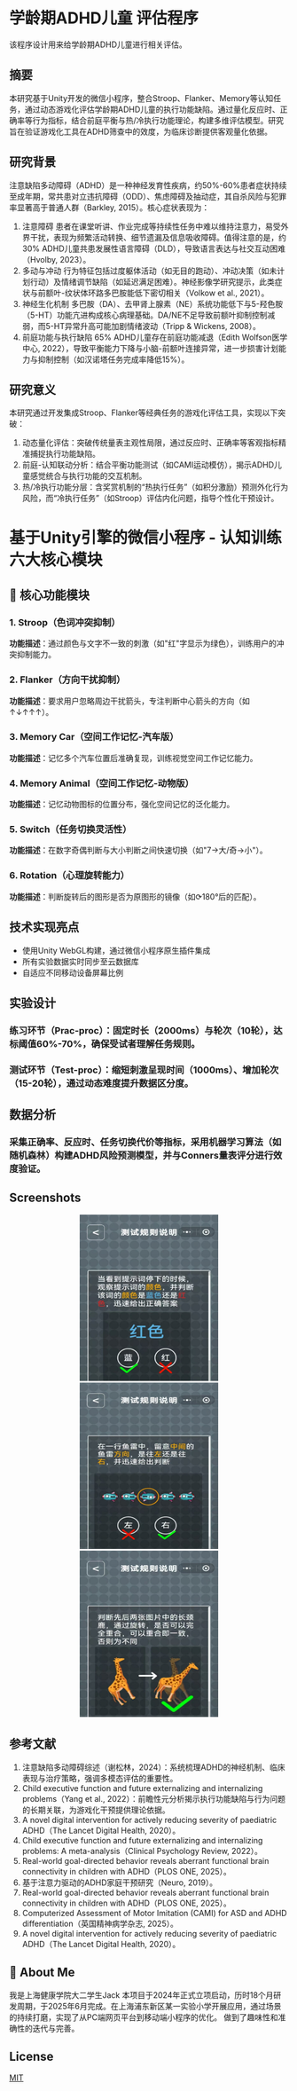 
# 学龄期ADHD儿童 评估程序

该程序设计用来给学龄期ADHD儿童进行相关评估。

## 摘要
本研究基于Unity开发的微信小程序，整合Stroop、Flanker、Memory等认知任务，通过动态游戏化评估学龄期ADHD儿童的执行功能缺陷。通过量化反应时、正确率等行为指标，结合前庭平衡与热/冷执行功能理论，构建多维评估模型。研究旨在验证游戏化工具在ADHD筛查中的效度，为临床诊断提供客观量化依据。

## 研究背景
注意缺陷多动障碍（ADHD）是一种神经发育性疾病，约50%-60%患者症状持续至成年期，常共患对立违抗障碍（ODD）、焦虑障碍及抽动症，其自杀风险与犯罪率显著高于普通人群（Barkley, 2015）。核心症状表现为：
1.	注意障碍
患者在课堂听讲、作业完成等持续性任务中难以维持注意力，易受外界干扰，表现为频繁活动转换、细节遗漏及信息吸收障碍。值得注意的是，约30% ADHD儿童共患发展性语言障碍（DLD），导致语言表达与社交互动困难（Hvolby, 2023）。
2.	多动与冲动
行为特征包括过度躯体活动（如无目的跑动）、冲动决策（如未计划行动）及情绪调节缺陷（如延迟满足困难）。神经影像学研究提示，此类症状与前额叶-纹状体环路多巴胺能低下密切相关（Volkow et al., 2021）。
3.	神经生化机制
多巴胺（DA）、去甲肾上腺素（NE）系统功能低下与5-羟色胺（5-HT）功能亢进构成核心病理基础。DA/NE不足导致前额叶抑制控制减弱，而5-HT异常升高可能加剧情绪波动（Tripp & Wickens, 2008）。
4.	前庭功能与执行缺陷
65% ADHD儿童存在前庭功能减退（Edith Wolfson医学中心, 2022），导致平衡能力下降与小脑-前额叶连接异常，进一步损害计划能力与抑制控制（如汉诺塔任务完成率降低15%）。

## 研究意义
本研究通过开发集成Stroop、Flanker等经典任务的游戏化评估工具，实现以下突破：
1.	动态量化评估：突破传统量表主观性局限，通过反应时、正确率等客观指标精准捕捉执行功能缺陷。
2.	前庭-认知联动分析：结合平衡功能测试（如CAMI运动模仿），揭示ADHD儿童感觉统合与执行功能的交互机制。
3.	热/冷执行功能分层：含奖赏机制的“热执行任务”（如积分激励）预测外化行为风险，而“冷执行任务”（如Stroop）评估内化问题，指导个性化干预设计。


# 基于Unity引擎的微信小程序 - 认知训练六大核心模块

## 🧠 核心功能模块

### 1. Stroop（色词冲突抑制）
**功能描述**：通过颜色与文字不一致的刺激（如"红"字显示为绿色），训练用户的冲突抑制能力。

### 2. Flanker（方向干扰抑制）
**功能描述**：要求用户忽略周边干扰箭头，专注判断中心箭头的方向（如↑↓↑↑↑）。

### 3. Memory Car（空间工作记忆-汽车版）
**功能描述**：记忆多个汽车位置后准确复现，训练视觉空间工作记忆能力。

### 4. Memory Animal（空间工作记忆-动物版）
**功能描述**：记忆动物图标的位置分布，强化空间记忆的泛化能力。

### 5. Switch（任务切换灵活性）
**功能描述**：在数字奇偶判断与大小判断之间快速切换（如"7→大/奇→小"）。

### 6. Rotation（心理旋转能力）
**功能描述**：判断旋转后的图形是否为原图形的镜像（如⟳180°后的匹配）。

## 技术实现亮点
- 使用Unity WebGL构建，通过微信小程序原生插件集成
- 所有实验数据实时同步至云数据库
- 自适应不同移动设备屏幕比例


## 实验设计
### 练习环节（Prac-proc）：固定时长（2000ms）与轮次（10轮），达标阈值60%-70%，确保受试者理解任务规则。
### 测试环节（Test-proc）：缩短刺激呈现时间（1000ms）、增加轮次（15-20轮），通过动态难度提升数据区分度。

## 数据分析
### 采集正确率、反应时、任务切换代价等指标，采用机器学习算法（如随机森林）构建ADHD风险预测模型，并与Conners量表评分进行效度验证。



## Screenshots

<p align="center">
  <img src="https://github.com/lijingjie5/PE/raw/main/图片1.jpg" width="250" height="300" hspace="20">
  <img src="https://github.com/lijingjie5/PE/raw/main/图片3.jpg" width="250" height="300" hspace="20">
  <img src="https://github.com/lijingjie5/PE/raw/main/图片13.jpg" width="250" height="300">
</p>


## 参考文献

1.	注意缺陷多动障碍综述（谢松林，2024）：系统梳理ADHD的神经机制、临床表现与治疗策略，强调多模态评估的重要性。
2.	Child executive function and future externalizing and internalizing problems（Yang et al., 2022）：前瞻性元分析揭示执行功能缺陷与行为问题的长期关联，为游戏化干预提供理论依据。
3.	A novel digital intervention for actively reducing severity of paediatric ADHD（The Lancet Digital Health, 2020）。
4.	Child executive function and future externalizing and internalizing problems: A meta-analysis（Clinical Psychology Review, 2022）。
5.	Real-world goal-directed behavior reveals aberrant functional brain connectivity in children with ADHD（PLOS ONE, 2025）。
6.	基于注意力驱动的ADHD家庭干预研究（Neuro, 2019）。
7.	Real-world goal-directed behavior reveals aberrant functional brain connectivity in children with ADHD（PLOS ONE, 2025）。
8.	Computerized Assessment of Motor Imitation (CAMI) for ASD and ADHD differentiation（英国精神病学杂志, 2025）。
9.	A novel digital intervention for actively reducing severity of paediatric ADHD（The Lancet Digital Health, 2020）。

## 🚀 About Me
我是上海健康学院大二学生Jack
本项目于2024年正式立项启动，历时18个月研发周期，于2025年6月完成。在上海浦东新区某一实验小学开展应用，通过场景的持续打磨，实现了从PC端网页平台到移动端小程序的优化。
做到了趣味性和准确性的迭代与完善。

## License

[MIT](https://choosealicense.com/licenses/mit/)
